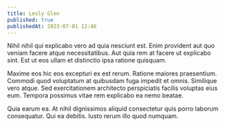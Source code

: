 ```yaml
---
title: Lesly Glen
published: true
publishedAt: 2023-07-01 12:46
---
```


Nihil nihil qui explicabo vero ad quia nesciunt est. Enim provident aut quo veniam facere atque necessitatibus. Aut quia rem at facere ut explicabo sint. Est ut eos ullam et distinctio ipsa ratione quisquam.

Maxime eos hic eos excepturi ex est rerum. Ratione maiores praesentium. Commodi quod voluptatum at quibusdam fuga impedit et omnis. Similique vero atque. Sed exercitationem architecto perspiciatis facilis voluptas eius eum. Tempora possimus vitae rem explicabo ea nemo beatae.

Quia earum ea. At nihil dignissimos aliquid consectetur quis porro laborum consequatur. Qui ea debitis. Iusto rerum illo quod numquam.